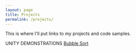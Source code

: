 ```yaml
---
layout: page
title: Projects
permalink: /projects/
---
```


This is where I'll put links to my projects and code samples.

UNITY DEMONSTRATIONS
[Bubble Sort](https://jonscott20.github.io/Bubble_Sort/BubbleSort)

